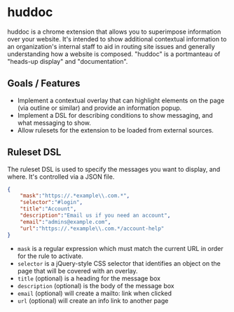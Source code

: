 # huddoc

huddoc is a chrome extension that allows you to superimpose information over your website. It's intended to show additional contextual information to an organization's internal staff to aid in routing site issues and generally understanding how a website is composed. "huddoc" is a portmanteau of "heads-up display" and "documentation".

## Goals / Features

- Implement a contextual overlay that can highlight elements on the page (via outline or similar) and provide an information popup.
- Implement a DSL for describing conditions to show messaging, and what messaging to show.
- Allow rulesets for the extension to be loaded from external sources.

## Ruleset DSL

The ruleset DSL is used to specify the messages you want to display, and where. It's controlled via a JSON file.

```json
{
    "mask":"https://.*example\\.com.*",
    "selector":"#login",
    "title":"Account",
    "description":"Email us if you need an account",
    "email":"admins@example.com",
    "url":"https://.*example\\.com.*/account-help"
}
```

- `mask` is a regular expression which must match the current URL in order for the rule to activate.
- `selector` is a jQuery-style CSS selector that identifies an object on the page that will be covered with an overlay.
- `title` (optional) is a heading for the message box
- `description` (optional) is the body of the message box
- `email` (optional) will create a mailto: link when clicked
- `url` (optional) will create an info link to another page
